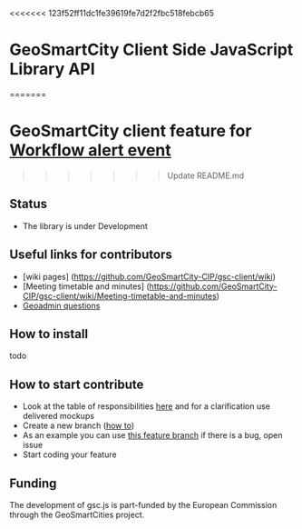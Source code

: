 <<<<<<< 123f52ff11dc1fe39619fe7d2f2fbc518febcb65
# GeoSmartCity Client Side JavaScript Library API
=======
# GeoSmartCity client feature for [Workflow alert event](../wiki/workflow-alert-event)
>>>>>>> Update README.md

## Status
* The library is under Development

## Useful links for contributors
* [wiki pages] (https://github.com/GeoSmartCity-CIP/gsc-client/wiki)
* [Meeting timetable and minutes] (https://github.com/GeoSmartCity-CIP/gsc-client/wiki/Meeting-timetable-and-minutes)
* [Geoadmin questions](https://github.com/GeoSmartCity-CIP/gsc-geoadmin/wiki/GeoAdmin%20QA)

## How to install
todo

## How to start contribute
 * Look at the table of responsibilities [here](https://github.com/GeoSmartCity-CIP/gsc-client/wiki/List-of-tasks-and-responsible-partner) and for a clarification use delivered mockups
 * Create a new branch ([how to](https://github.com/GeoSmartCity-CIP/gsc-client/wiki/git-workflow#starting-a-new-feature))
 * As an example you can use [this feature branch](https://github.com/GeoSmartCity-CIP/gsc-client/tree/feature/workflow-alert-event) if there is a bug, open issue
 * Start coding your feature



## Funding
The development of gsc.js is part-funded by the European Commission through the GeoSmartCities project.
